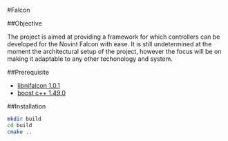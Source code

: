 #Falcon  

##Objective

The project is aimed at providing a framework for which controllers can be developed for the Novint Falcon with ease. It is still undetermined at the moment the architectural setup of the project, however the focus will be on making it adaptable to any other techonology and system.

##Prerequisite

+ [libnifalcon 1.0.1](http://qdot.github.io/libnifalcon/downloads.html)
+ [boost c++ 1.49.0](http://sourceforge.net/projects/boost/files/boost/1.49.0/)
 
##Installation

```bash
mkdir build
cd build
cmake ..
```
